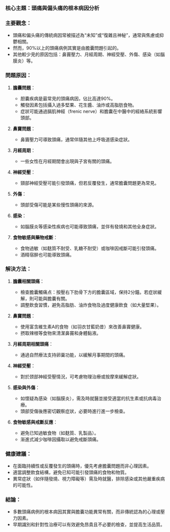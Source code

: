 ### 核心主題：頭痛與偏头痛的根本病因分析

### 主要觀念：
- 頭痛和偏头痛的傳統病因常被描述為“未知”或“復雜且神秘”，通常與焦慮或抑鬱相關。
- 然而，90%以上的頭痛病例其實是由膽囊問題引起的。
- 其他較少見的原因包括：鼻竇壓力、月經周期、神經受壓、外傷、感染（如腦膜炎）等。

### 問題原因：
1. **膽囊問題**：
   - 胆囊疾病是最常見的頭痛病因，佔比高達90%。
   - 觸發因素包括攝入過多堅果、花生醬、油炸或高脂肪食物。
   - 症狀可能通過膈肌神經（frenic nerve）和膽囊在中醫中的經絡系統影響頭部。

2. **鼻竇問題**：
   - 鼻竇壓力可導致頭痛，通常伴隨其他上呼吸道感染症狀。

3. **月經周期**：
   - 一些女性在月經期間會出現與子宮有關的頭痛。

4. **神經受壓**：
   - 頸部神經受壓可能引發頭痛，但若反覆發生，通常膽囊問題更為常見。

5. **外傷**：
   - 頭部受傷可能是某些慢性頭痛的來源。

6. **感染**：
   - 如腦膜炎等感染性疾病也可能導致頭痛，並伴有發燒和其他全身症狀。

7. **食物敏感與藥物戒斷**：
   - 食物過敏（如麸質不耐受、乳糖不耐受）或咖啡因戒斷可能引發頭痛。
   - 酒精宿醉也可能導致頭痛。

### 解決方法：
1. **膽囊相關頭痛**：
   - 檢查膽囊觸痛点：按壓右下肋骨下方的膽囊區域，保持2分鐘。若症狀緩解，則可能與膽囊有關。
   - 調整飲食習慣，避免高脂肪、油炸食物及過度健康飲食（如大量堅果）。

2. **鼻竇問題**：
   - 使用富含維生素A的食物（如羽衣甘藍奶昔）來改善鼻竇健康。
   - 摂取辣根等食物來清潔鼻竇和身體黏液。

3. **月經周期相關頭痛**：
   - 通過自然療法支持卵巢功能，以緩解月事期間的頭痛。

4. **神經受壓**：
   - 對於颈部神經受壓情況，可考慮物理治療或按摩來緩解症狀。

5. **感染與外傷**：
   - 如懷疑為感染（如腦膜炎），需及時就醫並接受適當的抗生素或抗病毒治療。
   - 頭部受傷後應密切觀察症狀，必要時進行進一步檢查。

6. **食物敏感與戒斷反應**：
   - 避免已知過敏食物（如麸質、乳製品）。
   - 渐進式減少咖啡因攝取以避免戒斷頭痛。

### 健康建議：
- 在面臨持續性或反覆發生的頭痛時，優先考慮膽囊問題而非心理因素。
- 適當調整飲食結構，避免已知可能引發頭痛的食物和物質。
- 異常症狀（如伴隨發燒、視力障礙等）需及時就醫，排除感染或其他嚴重疾病的可能性。

### 結論：
- 多數頭痛病例的根本病因其實與膽囊功能異常有關，而非傳統認為的心理或壓力因素。
- 早期識別和針對性治療可以有效避免昂貴且不必要的檢查，並提高生活品質。